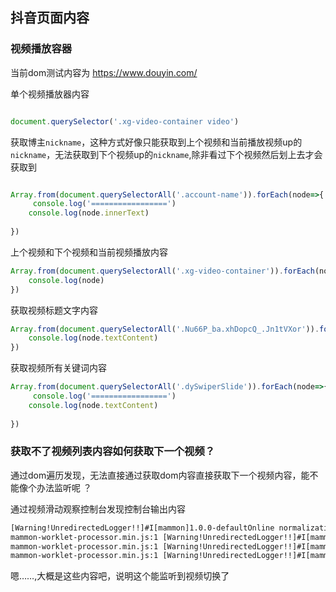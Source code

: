 ## 抖音页面内容





### 视频播放容器

当前dom测试内容为 https://www.douyin.com/

单个视频播放器内容

```js

document.querySelector('.xg-video-container video')

```

获取博主`nickname`，这种方式好像只能获取到上个视频和当前播放视频up的`nickname`，无法获取到下个视频up的`nickname`,除非看过下个视频然后划上去才会获取到

```js

Array.from(document.querySelectorAll('.account-name')).forEach(node=>{
     console.log('=================')
    console.log(node.innerText)
   
})
```


上个视频和下个视频和当前视频播放内容

```js
Array.from(document.querySelectorAll('.xg-video-container')).forEach(node=>{
    console.log(node)
})
```

获取视频标题文字内容

```js
Array.from(document.querySelectorAll('.Nu66P_ba.xhDopcQ_.Jn1tVXor')).forEach(node=>{
    console.log(node.textContent)
})
```


获取视频所有关键词内容
```js
Array.from(document.querySelectorAll('.dySwiperSlide')).forEach(node=>{
     console.log('=================')
    console.log(node.textContent)
   
})
```



### 获取不了视频列表内容如何获取下一个视频？

通过dom遍历发现，无法直接通过获取dom内容直接获取下一个视频内容，能不能像个办法监听呢 ？


通过视频滑动观察控制台发现控制台输出内容

```txt
[Warning!UnredirectedLogger!!]#I[mammon]1.0.0-defaultOnline normalization
mammon-worklet-processor.min.js:1 [Warning!UnredirectedLogger!!]#I[mammon]1.0.0-defaultCLimiter/SetPreGaindB 0, 1
mammon-worklet-processor.min.js:1 [Warning!UnredirectedLogger!!]#I[mammon]1.0.0-defaultCLimiter/SetGate 0.891251
mammon-worklet-processor.min.js:1 [Warning!UnredirectedLogger!!]#I[mammon]1.0.0-defaultUse linear gain = -0.400000dB
```


嗯……,大概是这些内容吧，说明这个能监听到视频切换了

